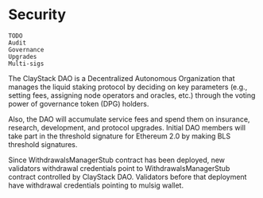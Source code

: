 # Security

```
TODO
Audit
Governance
Upgrades
Multi-sigs
```
The ClayStack DAO is a Decentralized Autonomous Organization that manages the liquid staking protocol by deciding on key parameters (e.g., setting fees, assigning node operators and oracles, etc.) through the voting power of governance token (DPG) holders.

Also, the DAO will accumulate service fees and spend them on insurance, research, development, and protocol upgrades. Initial DAO members will take part in the threshold signature for Ethereum 2.0 by making BLS threshold signatures.

Since WithdrawalsManagerStub contract has been deployed, new validators withdrawal credentials point to WithdrawalsManagerStub contract controlled by ClayStack DAO.
Validators before that deployment have withdrawal credentials pointing to mulsig wallet.